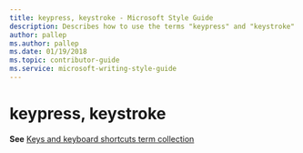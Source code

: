 ```yaml
---
title: keypress, keystroke - Microsoft Style Guide
description: Describes how to use the terms "keypress" and "keystroke" in Microsoft content.
author: pallep
ms.author: pallep
ms.date: 01/19/2018
ms.topic: contributor-guide
ms.service: microsoft-writing-style-guide
---
```


# keypress, keystroke

**See** [Keys and keyboard shortcuts term collection](~/a-z-word-list-term-collections/term-collections/keys-keyboard-shortcuts.md)
